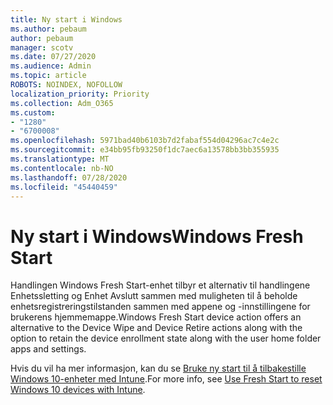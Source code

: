```yaml
---
title: Ny start i Windows
ms.author: pebaum
author: pebaum
manager: scotv
ms.date: 07/27/2020
ms.audience: Admin
ms.topic: article
ROBOTS: NOINDEX, NOFOLLOW
localization_priority: Priority
ms.collection: Adm_O365
ms.custom:
- "1280"
- "6700008"
ms.openlocfilehash: 5971bad40b6103b7d2fabaf554d04296ac7c4e2c
ms.sourcegitcommit: e34bb95fb93250f1dc7aec6a13578bb3bb355935
ms.translationtype: MT
ms.contentlocale: nb-NO
ms.lasthandoff: 07/28/2020
ms.locfileid: "45440459"
---
```

# <a name="windows-fresh-start"></a><span data-ttu-id="070de-102">Ny start i Windows</span><span class="sxs-lookup"><span data-stu-id="070de-102">Windows Fresh Start</span></span>

<span data-ttu-id="070de-103">Handlingen Windows Fresh Start-enhet tilbyr et alternativ til handlingene Enhetssletting og Enhet Avslutt sammen med muligheten til å beholde enhetsregistreringstilstanden sammen med appene og -innstillingene for brukerens hjemmemappe.</span><span class="sxs-lookup"><span data-stu-id="070de-103">Windows Fresh Start device action offers an alternative to the Device Wipe and Device Retire actions along with the option to retain the device enrollment state along with the user home folder apps and settings.</span></span>

<span data-ttu-id="070de-104">Hvis du vil ha mer informasjon, kan du se [Bruke ny start til å tilbakestille Windows 10-enheter med Intune](https://docs.microsoft.com/intune/device-fresh-start).</span><span class="sxs-lookup"><span data-stu-id="070de-104">For more info, see [Use Fresh Start to reset Windows 10 devices with Intune](https://docs.microsoft.com/intune/device-fresh-start).</span></span>